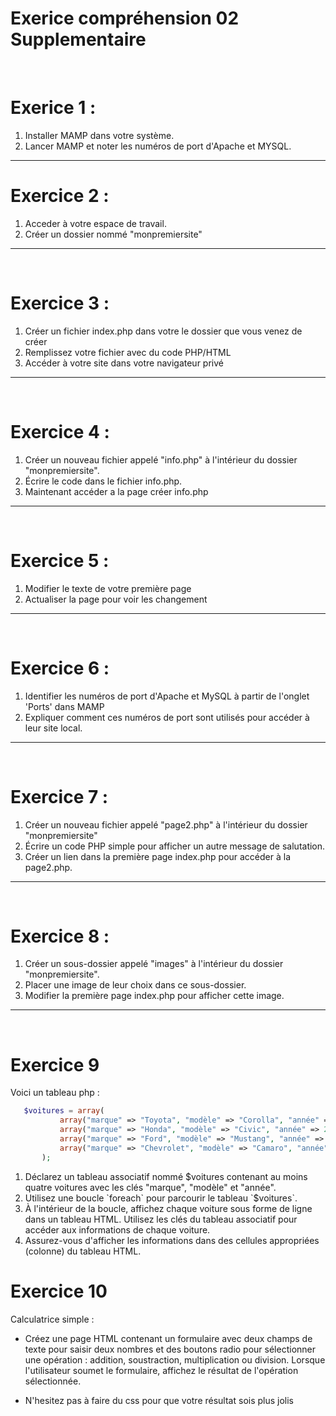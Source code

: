 # Exerice compréhension 02 Supplementaire

<br>

# Exerice 1 :

<ol>
    <li>Installer MAMP dans votre système.</li>
    <li>Lancer MAMP et noter les numéros de port d'Apache et MYSQL.
 </ol>

 ---

 # Exercice 2 :

 <ol>
    <li>Acceder à votre espace de travail.</li>
    <li>Créer un dossier nommé "monpremiersite"</li>
 </ol>

 ---
 
 <br>

 # Exercice 3 :

 <ol>
    <li>Créer un fichier index.php dans votre le dossier que vous venez de créer</li>
    <li>Remplissez votre fichier avec du code PHP/HTML</li>
    <li>Accéder à votre site dans votre navigateur privé</li>
 </ol>

 ---
 
 <br>

 # Exercice 4 :

 <ol>
    <li>Créer un nouveau fichier appelé "info.php" à l'intérieur du dossier "monpremiersite".</li>
    <li>Écrire le code <?php phpinfo(); ?> dans le fichier info.php.</li>
    <li>Maintenant accéder a la page créer info.php</li>
 </ol>

 ---

<br>

 # Exercice 5 :

 <ol>
    <li>Modifier le texte de votre première page</li>
    <li>Actualiser la page pour voir les changement</li>
 </ol>

 ---

 <br>

 # Exercice 6 :

<ol>
    <li>Identifier les numéros de port d'Apache et MySQL à partir de l'onglet 'Ports' dans MAMP</li>
    <li>Expliquer comment ces numéros de port sont utilisés pour accéder à leur site local.</li>
 </ol> 

 ---

 <br>

 # Exercice 7 :

<ol>
    <li>Créer un nouveau fichier appelé "page2.php" à l'intérieur du dossier "monpremiersite"</li>
    <li>Écrire un code PHP simple pour afficher un autre message de salutation.</li>
    <li>Créer un lien dans la première page index.php pour accéder à la page2.php.</li>
 </ol> 

 ---

 <br>

 # Exercice 8 :

 <ol>
    <li>Créer un sous-dossier appelé "images" à l'intérieur du dossier "monpremiersite".</li>
    <li>Placer une image de leur choix dans ce sous-dossier.</li>
    <li>Modifier la première page index.php pour afficher cette image.</li>
 </ol> 

 ---

 <br>

 # Exercice 9

 Voici un tableau php :
 ```php
    $voitures = array(
            array("marque" => "Toyota", "modèle" => "Corolla", "année" => 2022),
            array("marque" => "Honda", "modèle" => "Civic", "année" => 2021),
            array("marque" => "Ford", "modèle" => "Mustang", "année" => 2020),
            array("marque" => "Chevrolet", "modèle" => "Camaro", "année" => 2022)
        ); 
 ```
 <ol>
    <li>Déclarez un tableau associatif nommé $voitures contenant au moins quatre voitures avec les clés "marque", "modèle" et "année".</li>
    <li>Utilisez une boucle `foreach` pour parcourir le tableau `$voitures`.</li>
    <li>À l'intérieur de la boucle, affichez chaque voiture sous forme de ligne dans un tableau HTML. Utilisez les clés du tableau associatif pour accéder aux informations de chaque voiture.</li>
    <li>Assurez-vous d'afficher les informations dans des cellules appropriées (colonne) du tableau HTML.</li>
 </ol>

 # Exercice 10

 Calculatrice simple :

 - Créez une page HTML contenant un formulaire avec deux champs de texte pour saisir deux nombres et des boutons radio pour sélectionner une opération : addition, soustraction, multiplication ou division. Lorsque l'utilisateur soumet le formulaire, affichez le résultat de l'opération sélectionnée.

 - N'hesitez pas à faire du css pour que votre résultat sois plus jolis


 